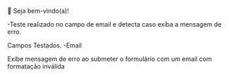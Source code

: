 👋 Seja bem-vindo(a)!

-Teste realizado no campo de email e detecta caso exiba a mensagem de erro.

Campos Testados.
-Email

Exibe mensagem de erro ao submeter o formulário com um email com formatação inválida
